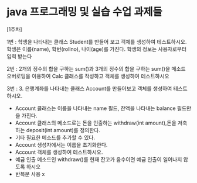 # java 프로그래밍 및 실습 수업 과제들

[1주차] 

1번 : 학생을 나타내는 클래스 Student를 만들어 보고 객체를 생성하여 테스트하시오. 학생은 이름(name), 학번(rollno), 나이(age)를 가진다. 
학생의 정보는 사용자로부터 입력 받는다

2번 : 2개의 정수의 합을 구하는 sum()과 3개의 정수의 합을 구하는 sum()을 메소드 오버로딩을 이용하여 Calc 클래스를 작성하고 객체를 생성하여
테스트하시오

3번 : 3. 은행계좌를 나타내는 클래스 Account를 만들어보고 객체를 생성하여 테스트하시오. 
- Account 클래스는 이름을 나타내는 name 필드, 잔액을 나타내는 balance 필드만을 가진다.
- Account 클래스의 메소드로는 돈을 인출하는 withdraw(int amount),돈을 저축하는 deposit(int amount)를 정의한다.
- 기타 필요한 메소드를 추가할 수 있다.
- Account 생성자에서는 이름을 초기화한다.
- Account 객체를 생성하여 테스트하시오.
- 예금 인출 메소드인 withdraw()를 현재 잔고가 음수이면 예금 인출이 일어나지 않도록 하시오
- 반복문 사용 x
